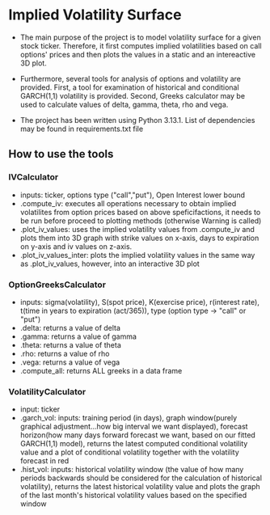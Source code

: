 # Implied Volatility Surface

- The main purpose of the project is to model volatility surface for a given stock ticker. Therefore, it first computes implied volatilities based on call options' prices and then plots the values in a static and an intereactive 3D plot. 
- Furthermore, several tools for analysis of options and volatility are provided. First, a tool for examination of historical and conditional GARCH(1,1) volatility is provided. Second, Greeks calculator may be used to calculate values of delta, gamma, theta, rho and vega.

- The project has been written using Python 3.13.1. List of dependencies may be found in requirements.txt file

## How to use the tools
### IVCalculator
- inputs: ticker, options type ("call","put"), Open Interest lower bound
- .compute_iv: executes all operations necessary to obtain implied volatilites from option prices based on above speficifactions, it needs to be run before proceed to plotting methods (otherwise Warning is called)
- .plot_iv_values: uses the implied volatility values from .compute_iv and plots them into 3D graph with strike values on x-axis, days to expiration on y-axis and iv values on z-axis.
- .plot_iv_values_inter: plots the implied volatility values in the same way as .plot_iv_values, however, into an interactive 3D plot
### OptionGreeksCalculator
- inputs: sigma(volatility), S(spot price), K(exercise price), r(interest rate), t(time in years to expiration (act/365)), type (option type -> "call" or "put")
- .delta: returns a value of delta
- .gamma: returns a value of gamma
- .theta: returns a value of theta
- .rho: returns a value of rho
- .vega: returns a value of vega
- .compute_all: returns ALL greeks in a data frame
### VolatilityCalculator
- input: ticker
- .garch_vol: inputs: training period (in days), graph window(purely graphical adjustment...how big interval we want displayed), forecast horizon(how many days forward forecast we want, based on our fitted GARCH(1,1) model), returns the latest computed conditional volatility value and a plot of conditional volatility together with the volatility forecast in red
- .hist_vol: inputs: historical volatility window (the value of how many periods backwards should be considered for the calculation of historical volatility), returns the latest historical volatility value and plots the graph of the last month's historical volatility values based on the specified window
